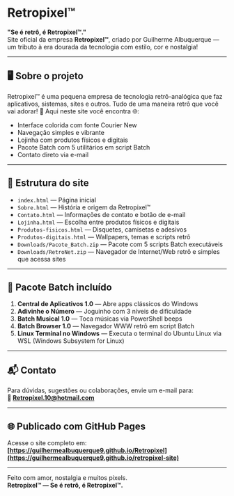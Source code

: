# Retropixel™

**"Se é retrô, é Retropixel™."**  
Site oficial da empresa **Retropixel™**, criado por Guilherme Albuquerque — um tributo à era dourada da tecnologia com estilo, cor e nostalgia!

---

## 🖥️ Sobre o projeto

Retropixel™ é uma pequena empresa de tecnologia retrô-analógica que faz aplicativos, sistemas, sites e outros. Tudo de uma maneira retrô que você vai adorar! 💾 Aqui neste site você encontra 🌐:

- Interface colorida com fonte Courier New
- Navegação simples e vibrante
- Lojinha com produtos físicos e digitais
- Pacote Batch com 5 utilitários em script Batch
- Contato direto via e-mail

---

## 📁 Estrutura do site

- `index.html` — Página inicial
- `Sobre.html` — História e origem da Retropixel™
- `Contato.html` — Informações de contato e botão de e-mail
- `Lojinha.html` — Escolha entre produtos físicos e digitais
- `Produtos-fisicos.html` — Disquetes, camisetas e adesivos
- `Produtos-digitais.html` — Wallpapers, temas e scripts retrô
- `Downloads/Pacote_Batch.zip` — Pacote com 5 scripts Batch executáveis
- `Downloads/RetroNet.zip` — Navegador de Internet/Web retrô e simples que acessa sites

---

## 💾 Pacote Batch incluído

1. **Central de Aplicativos 1.0** — Abre apps clássicos do Windows  
2. **Adivinhe o Número** — Joguinho com 3 níveis de dificuldade  
3. **Batch Musical 1.0** — Toca músicas via PowerShell beeps  
4. **Batch Browser 1.0** — Navegador WWW retrô em script Batch  
5. **Linux Terminal no Windows** — Executa o terminal do Ubuntu Linux via WSL (Windows Subsystem for Linux)

---

## 📬 Contato

Para dúvidas, sugestões ou colaborações, envie um e-mail para:  
**📧 Retropixel.10@hotmail.com**

---

## 🌐 Publicado com GitHub Pages

Acesse o site completo em:  
**[https://guilhermealbuquerque9.github.io/Retropixel](https://guilhermealbuquerque9.github.io/retropixel-site)**

---

Feito com amor, nostalgia e muitos pixels.  
**Retropixel™ — Se é retrô, é Retropixel™.**
